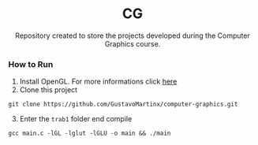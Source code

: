 <h1 align='center'> CG </h1>
<p align='center'> Repository created to store the projects developed during the Computer Graphics course. </p>


### How to Run

1. Install OpenGL. For more informations click [here](https://edisciplinas.usp.br/pluginfile.php/4264396/mod_resource/content/1/guia-de-instalacao.pdf)
2. Clone this project
```
git clone https://github.com/GustavoMartinx/computer-graphics.git
```
3. Enter the `trab1` folder end compile
```
gcc main.c -lGL -lglut -lGLU -o main && ./main
```
